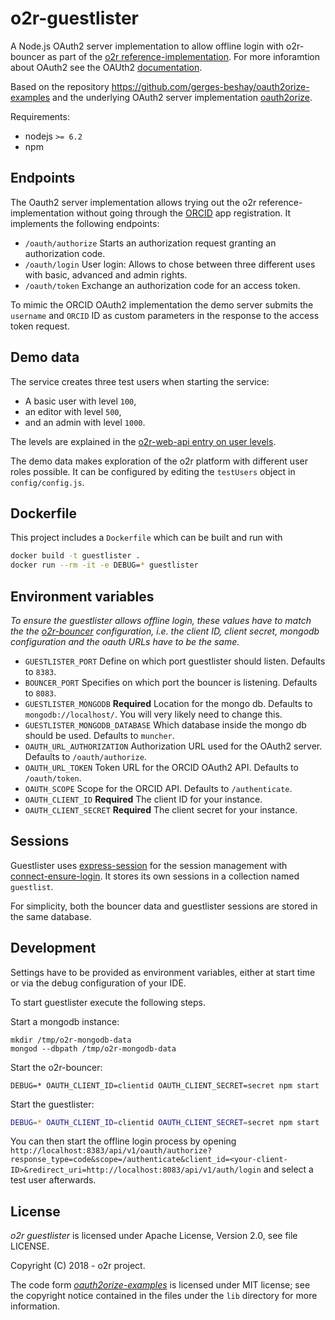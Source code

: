 # o2r-guestlister

A Node.js OAuth2 server implementation to allow offline login with o2r-bouncer as part of the [o2r reference-implementation](https://github.com/o2r-project/reference-implementation). For more inforamtion about OAuth2 see the OAUth2 [documentation](https://oauth.net/2/).

Based on the repository https://github.com/gerges-beshay/oauth2orize-examples and the underlying OAuth2 server implementation [oauth2orize](https://www.npmjs.com/package/oauth2orize).

Requirements:

- nodejs `>= 6.2`
- npm

## Endpoints

The Oauth2 server implementation allows trying out the o2r reference-implementation without going through the [ORCID](https://orcid.org/) app registration. It implements the following endpoints:

* `/oauth/authorize` Starts an authorization request granting an authorization code.
* `/oauth/login` User login: Allows to chose between three different uses with basic, advanced and admin rights.
* `/oauth/token` Exchange an authorization code for an access token.

To mimic the ORCID OAuth2 implementation the demo server submits the `username` and `ORCID` ID as custom parameters in the response to the access token request.

## Demo data

The service creates three test users when starting the service:
 
* A basic user with level `100`,
* an editor with level `500`,
* and an admin with level `1000`.

The levels are explained in the [o2r-web-api entry on user levels](http://o2r.info/o2r-web-api/user/#user-levels).

The demo data makes exploration of the o2r platform with different user roles possible. It can be configured by editing the `testUsers` object in `config/config.js`.

## Dockerfile

This project includes a `Dockerfile` which can be built and run with

```bash
docker build -t guestlister .
docker run --rm -it -e DEBUG=* guestlister
```

## Environment variables

*To ensure the guestlister allows offline login, these values have to match the  the [o2r-bouncer](https://github.com/o2r-project/o2r-bouncer#available-environment-variables) configuration, i.e. the client ID, client secret, mongodb configuration and the oauth URLs have to be the same.*

* `GUESTLISTER_PORT`
  Define on which port guestlister should listen. Defaults to `8383`.
* `BOUNCER_PORT`
  Specifies on which port the bouncer is listening. Defaults to `8083`.
* `GUESTLISTER_MONGODB` __Required__
  Location for the mongo db. Defaults to `mongodb://localhost/`. You will very likely need to change this.
* `GUESTLISTER_MONGODB_DATABASE`
  Which database inside the mongo db should be used. Defaults to `muncher`.
* `OAUTH_URL_AUTHORIZATION`
  Authorization URL used for the OAuth2 server. Defaults to `/oauth/authorize`.
* `OAUTH_URL_TOKEN`
  Token URL for the ORCID OAuth2 API. Defaults to `/oauth/token`.
* `OAUTH_SCOPE`
  Scope for the ORCID API. Defaults to `/authenticate`.
* `OAUTH_CLIENT_ID` __Required__
  The client ID for your instance.
* `OAUTH_CLIENT_SECRET` __Required__
  The client secret for your instance.
  
## Sessions

Guestlister uses [express-session](https://github.com/expressjs/session) for the session management with [connect-ensure-login](https://github.com/jaredhanson/connect-ensure-login). It stores its own sessions in a collection named `guestlist`.

For simplicity, both the bouncer data and guestlister sessions are stored in the same database.
  
## Development

Settings have to be provided as environment variables, either at start time or via the debug configuration of your IDE.

To start guestlister execute the following steps.

Start a mongodb instance:

```
mkdir /tmp/o2r-mongodb-data
mongod --dbpath /tmp/o2r-mongodb-data
```

Start the o2r-bouncer:

```
DEBUG=* OAUTH_CLIENT_ID=clientid OAUTH_CLIENT_SECRET=secret npm start
```

Start the guestlister:

```bash
DEBUG=* OAUTH_CLIENT_ID=clientid OAUTH_CLIENT_SECRET=secret npm start
```

You can then start the offline login process by opening `http://localhost:8383/api/v1/oauth/authorize?response_type=code&scope=/authenticate&client_id=<your-client-ID>&redirect_uri=http://localhost:8083/api/v1/auth/login` and select a test user afterwards.

## License

*o2r guestlister* is licensed under Apache License, Version 2.0, see file LICENSE.

Copyright (C) 2018 - o2r project.

The code form [*oauth2orize-examples*](https://github.com/gerges-beshay/oauth2orize-examples) is licensed under MIT license; see the copyright notice contained in the files under the `lib` directory for more information.
